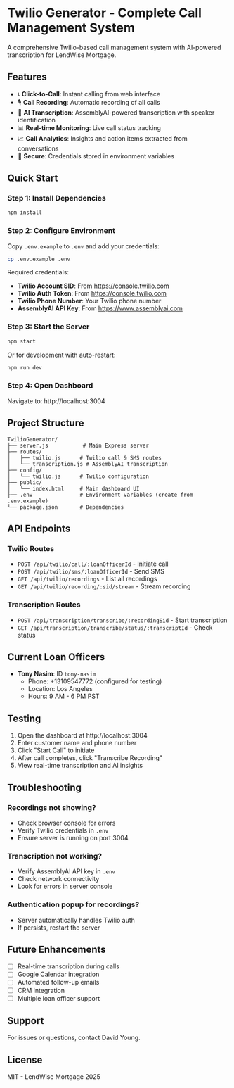 # Twilio Generator - Complete Call Management System

A comprehensive Twilio-based call management system with AI-powered transcription for LendWise Mortgage.

## Features

- 📞 **Click-to-Call**: Instant calling from web interface
- 🎙️ **Call Recording**: Automatic recording of all calls
- 📝 **AI Transcription**: AssemblyAI-powered transcription with speaker identification
- 📊 **Real-time Monitoring**: Live call status tracking
- 📈 **Call Analytics**: Insights and action items extracted from conversations
- 🔐 **Secure**: Credentials stored in environment variables

## Quick Start

### Step 1: Install Dependencies
```bash
npm install
```

### Step 2: Configure Environment
Copy `.env.example` to `.env` and add your credentials:
```bash
cp .env.example .env
```

Required credentials:
- **Twilio Account SID**: From https://console.twilio.com
- **Twilio Auth Token**: From https://console.twilio.com
- **Twilio Phone Number**: Your Twilio phone number
- **AssemblyAI API Key**: From https://www.assemblyai.com

### Step 3: Start the Server
```bash
npm start
```

Or for development with auto-restart:
```bash
npm run dev
```

### Step 4: Open Dashboard
Navigate to: http://localhost:3004

## Project Structure

```
TwilioGenerator/
├── server.js           # Main Express server
├── routes/
│   ├── twilio.js      # Twilio call & SMS routes
│   └── transcription.js # AssemblyAI transcription
├── config/
│   └── twilio.js      # Twilio configuration
├── public/
│   └── index.html     # Main dashboard UI
├── .env               # Environment variables (create from .env.example)
└── package.json       # Dependencies
```

## API Endpoints

### Twilio Routes
- `POST /api/twilio/call/:loanOfficerId` - Initiate call
- `POST /api/twilio/sms/:loanOfficerId` - Send SMS
- `GET /api/twilio/recordings` - List all recordings
- `GET /api/twilio/recording/:sid/stream` - Stream recording

### Transcription Routes
- `POST /api/transcription/transcribe/:recordingSid` - Start transcription
- `GET /api/transcription/transcribe/status/:transcriptId` - Check status

## Current Loan Officers

- **Tony Nasim**: ID `tony-nasim`
  - Phone: +13109547772 (configured for testing)
  - Location: Los Angeles
  - Hours: 9 AM - 6 PM PST

## Testing

1. Open the dashboard at http://localhost:3004
2. Enter customer name and phone number
3. Click "Start Call" to initiate
4. After call completes, click "Transcribe Recording"
5. View real-time transcription and AI insights

## Troubleshooting

### Recordings not showing?
- Check browser console for errors
- Verify Twilio credentials in `.env`
- Ensure server is running on port 3004

### Transcription not working?
- Verify AssemblyAI API key in `.env`
- Check network connectivity
- Look for errors in server console

### Authentication popup for recordings?
- Server automatically handles Twilio auth
- If persists, restart the server

## Future Enhancements

- [ ] Real-time transcription during calls
- [ ] Google Calendar integration
- [ ] Automated follow-up emails
- [ ] CRM integration
- [ ] Multiple loan officer support

## Support

For issues or questions, contact David Young.

## License

MIT - LendWise Mortgage 2025